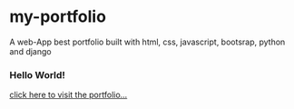 # my-portfolio
A web-App best portfolio built with html, css, javascript, bootsrap, python and django 
<html>
  <body>
    <h3>Hello World!</h3>
    <a href="https://ssenyongaemma.github.io/my_portfolio.github.io/index.html">click here to visit the portfolio...</a>
  </body>
  </html>
